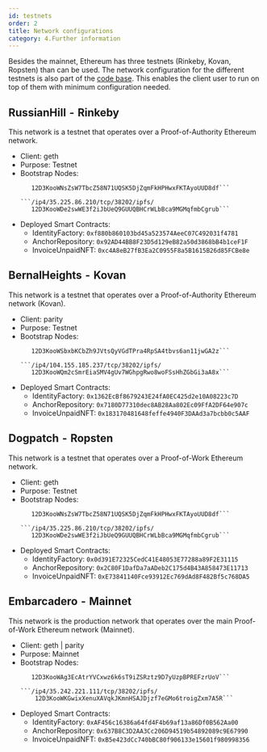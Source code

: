 ```yaml
---
id: testnets
order: 2
title: Network configurations
category: 4.Further information
---
```


Besides the mainnet, Ethereum has three testnets (Rinkeby, Kovan, Ropsten) than can be used. The network configuration for the different testnets is also part of the [code base](https://github.com/centrifuge/go-centrifuge/blob/master/build/configs/default_config.yaml). This enables the client user to run on top of them with minimum configuration needed.

## RussianHill  -  Rinkeby

This network is a testnet that operates over a Proof-of-Authority Ethereum network.

- Client: geth
- Purpose: Testnet
- Bootstrap Nodes: 
  ```/ip4/35.225.200.42/tcp/38202/ipfs/
     12D3KooWNsZsW7TbcZ58N71UQSK5DjZqmFkHPHwxFKTAyoUUD8df```
  
  ```/ip4/35.225.86.210/tcp/38202/ipfs/
     12D3KooWDe2swWE3f2iJbUeQ9GUUQBHCrWLbBca9MGMqfmbCgrub```

- Deployed Smart Contracts:
    - IdentityFactory: ``0xf880b860103bd45a523574AeeC07C492031f4781``
    - AnchorRepository:     ``0x92AD44BB8F23D5d129eB82a50d3868bB4b1ceF1F``
    - InvoiceUnpaidNFT: ``0xc4A8eB27fB3Ea2C0955F8a5B1615B26d85FCBe8e``

## BernalHeights  -  Kovan

This network is a testnet that operates over a Proof-of-Authority Ethereum network (Kovan).

- Client: parity
- Purpose: Testnet
- Bootstrap Nodes:
    ```/ip4/104.154.18.51/tcp/38202/ipfs/
       12D3KooWSbxbKCbZh9JVtsQyVGdTPra4RpSA4tbvs6an11jwGA2z```
    
    ```/ip4/104.155.185.237/tcp/38202/ipfs/
       12D3KooWQm2cSmrEiaSMV4gUv7WGhpgRwo8woFSsHhZGbGi3aA8x```

- Deployed Smart Contracts:
    - IdentityFactory: ``0x1362EcBf8679243E24fA0EC425d2e10A08223c7D``
    - AnchorRepository: ``0x7180D77310dec8AB28Aa802Ec09FfA2DF64e907c``
    - InvoiceUnpaidNFT: ``0x183170481648feffe4940F3DAAd3a7bcbb0c5AAF``

## Dogpatch  -  Ropsten
This network is a testnet that operates over a Proof-of-Work Ethereum network.

- Client: geth
- Purpose: Testnet
- Bootstrap Nodes:
    ```/ip4/35.225.200.42/tcp/38202/ipfs/
       12D3KooWNsZsW7TbcZ58N71UQSK5DjZqmFkHPHwxFKTAyoUUD8df```
    
    ```/ip4/35.225.86.210/tcp/38202/ipfs/
       12D3KooWDe2swWE3f2iJbUeQ9GUUQBHCrWLbBca9MGMqfmbCgrub```

- Deployed Smart Contracts:
    - IdentityFactory: ``0x0d391E72325CedC41E48053E77288a89F2E31115``
    - AnchorRepository: ``0x2C80F1DafDa7aADeb2C175d4B43A858473E11713``
    - InvoiceUnpaidNFT: ``0xE73841140Fce93912Ec769dAd8F482Bf5c768DA5``


## Embarcadero  -  Mainnet

This network is the production network that operates over the main Proof-of-Work Ethereum network (Mainnet).

- Client: geth | parity
- Purpose: Mainnet
- Bootstrap Nodes:
    ```/ip4/35.198.122.117/tcp/38202/ipfs/
       12D3KooWAg3EcAtrYVCxwz6k6sT9iZSRztz9D7yUzpBPREFzrUoV```
    
    ```/ip4/35.242.221.111/tcp/38202/ipfs/
        12D3KooWKGwixXenuXAVqkJKmnHSAJDjzf7eGMo6troigZxm7A5R```

- Deployed Smart Contracts:
    - IdentityFactory: ``0xAF456c16386a64fd4F4b69af13a86Df0B562Aa00``
    - AnchorRepository: ``0x637B8C3D2AA3Cc206D94519b54892089c9E67990``
    - InvoiceUnpaidNFT: ``0xB5e423dCc740bBC80f906133e15601f980998356``
